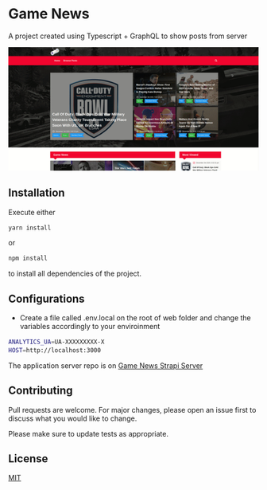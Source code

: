 # Game News

A project created using Typescript + GraphQL to show posts from server

<p align="center">
    <img src="https://github.com/gabrielsxp/games-news/blob/master/gif.gif" alt="Pay me Dude Landing"></img> 
</p>

## Installation

Execute either

```bash
yarn install
```
or
```bash
npm install
```
to install all dependencies of the project.

## Configurations

- Create a file called .env.local on the root of web folder and change the variables accordingly to your enviroinment

```bash
ANALYTICS_UA=UA-XXXXXXXXX-X
HOST=http://localhost:3000
```
The application server repo is on [Game News Strapi Server](https://github.com/gabrielsxp/games-news/tree/master/server)

## Contributing
Pull requests are welcome. For major changes, please open an issue first to discuss what you would like to change.

Please make sure to update tests as appropriate.

## License
[MIT](https://choosealicense.com/licenses/mit/)
